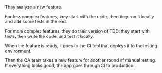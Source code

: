 They analyze a new feature.

For less complex features, they start with the code, then they run it locally and add some tests in the end.

For more complex features, they do their version of TDD: they start with tests, then write the code, and test it locally.

When the feature is ready, it goes to the CI tool that deploys it to the testing environment.

Then the QA team takes a new feature for another round of manual testing. If everything looks good, the app goes through CI to production.
